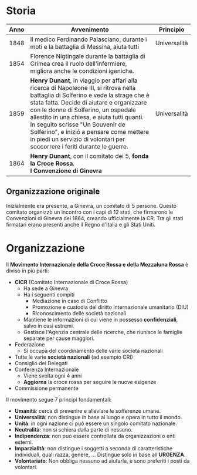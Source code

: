 # Storia

| Anno | Avvenimento                                                                                                                                                                                                                                                                                                                                                                                                                             | Principio    |
| ---- | --------------------------------------------------------------------------------------------------------------------------------------------------------------------------------------------------------------------------------------------------------------------------------------------------------------------------------------------------------------------------------------------------------------------------------------- | ------------ |
| 1848 | Il medico Ferdinando Palasciano, durante i moti e la battaglia di Messina, aiuta tutti                                                                                                                                                                                                                                                                                                                                                  | Universalità |
| 1854 | Florence Nigtingale durante la battaglia di Crimea crea il ruolo dell'infermiere, migliora anche le condizioni igeniche.                                                                                                                                                                                                                                                                                                                |              |
| 1859 | **Henry Dunant**, in viaggio per affari alla ricerca di Napoleone III, si ritrova nella battaglia di Solferino e vede la strage che è stata fatta. Decide di aiutare e organizzare con le donne di Solferino, un ospedale allestito in una chiesa, e aiuta tutti quanti.<br>In seguito scrisse "Un Souvenir de Solférino", e iniziò a pensare come mettere in piedi un servizio di volontari per soccorrere i feriti durante le guerre. | Universalità |
| 1864 | **Henry Dunant**, con il comitato dei 5, **fonda la Croce Rossa**.<br>**I Convenzione di Ginevra**                                                                                                                                                                                                                                                                                                                                      |              |
## Organizzazione originale
Inizialmente era presente, a Ginevra, un comitato di 5 persone. Questo comitato organizzò un incontro con i capi di 12 stati, che firmarono le Convenzioni di Ginevra del 1864, creando ufficialmente la CR.
Tra gli stati firmatari erano presenti anche il Regno d'Italia e gli Stati Uniti.
# Organizzazione
Il **Movimento Internazionale della Croce Rossa e della Mezzaluna Rossa** è diviso in più parti:
- **CICR** (Comitato Internazionale di Croce Rossa)
	- Ha sede a Ginevra
	- Ha i seguenti compiti
		- Mediazione in caso di Conflitto
		- Promozione e custodia del diritto internazionale umanitario (DIU)
		- Riconoscimento delle società nazionali
	- Mantiene le informazioni di cui viene in possesso **confidenziali**, salvo in casi estremi.
	- Gestisce l'Agenzia centrale delle ricerche, che riunisce le famiglie separate per cause maggiori.
- Federazione
	- Si occupa del coordinamento delle varie società nazionali
- Tutte le varie **società nazionali** (ad esempio CRI)
- Consiglio dei Delegati
- Conferenza Internazionale
	- Viene svolta ogni 4 anni
	- **Aggiorna** la croce rossa per seguire le nuove esigenze
- Commissione permanente

Il movimento segue 7 principi fondamentali:
- **Umanità**: cerca di prevenire e alleviare le sofferenze umane.
- **Universalità**: non distingue in base al luogo e opera in tutto il mondo.
- **Unità**: in ogni nazione ci può essere un singolo comitato nazionale.
- **Neutralità**: non si schiera dalla parte di nessuno.
- **Indipendenza**: non può essere controllata da organizzazioni o enti esterni.
- **Imparzialità**: non distingue i soggetti a seconda di caratteristiche individuali, quali razza, genere, ... Distingue solo in base all'**URGENZA**.
- **Volontariato**: Non obbliga nessuno ad aiutarla, e sono preferiti i posti da volontari.